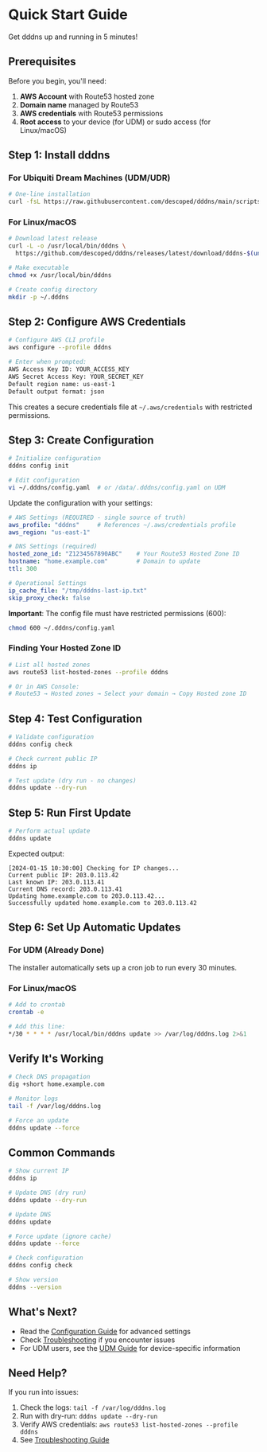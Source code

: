 # Quick Start Guide

Get dddns up and running in 5 minutes!

## Prerequisites

Before you begin, you'll need:

1. **AWS Account** with Route53 hosted zone
2. **Domain name** managed by Route53
3. **AWS credentials** with Route53 permissions
4. **Root access** to your device (for UDM) or sudo access (for Linux/macOS)

## Step 1: Install dddns

### For Ubiquiti Dream Machines (UDM/UDR)

```bash
# One-line installation
curl -fsL https://raw.githubusercontent.com/descoped/dddns/main/scripts/install-dddns-udm.sh | bash
```

### For Linux/macOS

```bash
# Download latest release
curl -L -o /usr/local/bin/dddns \
  https://github.com/descoped/dddns/releases/latest/download/dddns-$(uname -s)-$(uname -m)

# Make executable
chmod +x /usr/local/bin/dddns

# Create config directory
mkdir -p ~/.dddns
```

## Step 2: Configure AWS Credentials

```bash
# Configure AWS CLI profile
aws configure --profile dddns

# Enter when prompted:
AWS Access Key ID: YOUR_ACCESS_KEY
AWS Secret Access Key: YOUR_SECRET_KEY
Default region name: us-east-1
Default output format: json
```

This creates a secure credentials file at `~/.aws/credentials` with restricted permissions.

## Step 3: Create Configuration

```bash
# Initialize configuration
dddns config init

# Edit configuration
vi ~/.dddns/config.yaml  # or /data/.dddns/config.yaml on UDM
```

Update the configuration with your settings:

```yaml
# AWS Settings (REQUIRED - single source of truth)
aws_profile: "dddns"     # References ~/.aws/credentials profile
aws_region: "us-east-1"

# DNS Settings (required)
hosted_zone_id: "Z1234567890ABC"    # Your Route53 Hosted Zone ID
hostname: "home.example.com"        # Domain to update
ttl: 300

# Operational Settings
ip_cache_file: "/tmp/dddns-last-ip.txt"
skip_proxy_check: false
```

**Important**: The config file must have restricted permissions (600):
```bash
chmod 600 ~/.dddns/config.yaml
```

### Finding Your Hosted Zone ID

```bash
# List all hosted zones
aws route53 list-hosted-zones --profile dddns

# Or in AWS Console:
# Route53 → Hosted zones → Select your domain → Copy Hosted zone ID
```

## Step 4: Test Configuration

```bash
# Validate configuration
dddns config check

# Check current public IP
dddns ip

# Test update (dry run - no changes)
dddns update --dry-run
```

## Step 5: Run First Update

```bash
# Perform actual update
dddns update
```

Expected output:
```
[2024-01-15 10:30:00] Checking for IP changes...
Current public IP: 203.0.113.42
Last known IP: 203.0.113.41
Current DNS record: 203.0.113.41
Updating home.example.com to 203.0.113.42...
Successfully updated home.example.com to 203.0.113.42
```

## Step 6: Set Up Automatic Updates

### For UDM (Already Done)

The installer automatically sets up a cron job to run every 30 minutes.

### For Linux/macOS

```bash
# Add to crontab
crontab -e

# Add this line:
*/30 * * * * /usr/local/bin/dddns update >> /var/log/dddns.log 2>&1
```

## Verify It's Working

```bash
# Check DNS propagation
dig +short home.example.com

# Monitor logs
tail -f /var/log/dddns.log

# Force an update
dddns update --force
```

## Common Commands

```bash
# Show current IP
dddns ip

# Update DNS (dry run)
dddns update --dry-run

# Update DNS
dddns update

# Force update (ignore cache)
dddns update --force

# Check configuration
dddns config check

# Show version
dddns --version
```

## What's Next?

- Read the [Configuration Guide](CONFIGURATION.md) for advanced settings
- Check [Troubleshooting](TROUBLESHOOTING.md) if you encounter issues
- For UDM users, see the [UDM Guide](UDM_GUIDE.md) for device-specific information

## Need Help?

If you run into issues:

1. Check the logs: `tail -f /var/log/dddns.log`
2. Run with dry-run: `dddns update --dry-run`
3. Verify AWS credentials: `aws route53 list-hosted-zones --profile dddns`
4. See [Troubleshooting Guide](TROUBLESHOOTING.md)